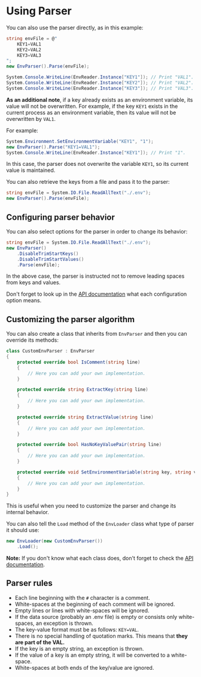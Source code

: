 # Using Parser

You can also use the parser directly, as in this example:
```cs
string envFile = @"
    KEY1=VAL1
    KEY2=VAL2
    KEY3=VAL3
";
new EnvParser().Parse(envFile);

System.Console.WriteLine(EnvReader.Instance["KEY1"]); // Print "VAL1".
System.Console.WriteLine(EnvReader.Instance["KEY2"]); // Print "VAL2".
System.Console.WriteLine(EnvReader.Instance["KEY3"]); // Print "VAL3".
```
**As an additional note**, if a key already exists as an environment variable, its value will not be overwritten. For example, if the key `KEY1` exists in the current process as an environment variable, then its value will not be overwritten by `VAL1`.

For example:
```cs
System.Environment.SetEnvironmentVariable("KEY1", "1");
new EnvParser().Parse("KEY1=VAL1");
System.Console.WriteLine(EnvReader.Instance["KEY1"]); // Print "1".
```
In this case, the parser does not overwrite the variable `KEY1`, so its current value is maintained.

You can also retrieve the keys from a file and pass it to the parser:
```cs
string envFile = System.IO.File.ReadAllText("./.env");
new EnvParser().Parse(envFile);
```

## Configuring parser behavior

You can also select options for the parser in order to change its behavior:
```cs
string envFile = System.IO.File.ReadAllText("./.env");
new EnvParser()
    .DisableTrimStartKeys() 
    .DisableTrimStartValues() 
    .Parse(envFile);
```
In the above case, the parser is instructed not to remove leading spaces from keys and values.

Don't forget to look up in the [API documentation](xref:DotEnv.Core.EnvParserOptions) what each configuration option means.

## Customizing the parser algorithm

You can also create a class that inherits from `EnvParser` and then you can override its methods:
```cs
class CustomEnvParser : EnvParser
{
    protected override bool IsComment(string line)
    {
        // Here you can add your own implementation.
    }

    protected override string ExtractKey(string line)
    {
        // Here you can add your own implementation.
    }

    protected override string ExtractValue(string line)
    {
        // Here you can add your own implementation.
    }

    protected override bool HasNoKeyValuePair(string line)
    {
        // Here you can add your own implementation.
    }

    protected override void SetEnvironmentVariable(string key, string value)
    {
        // Here you can add your own implementation.
    }
}
```
This is useful when you need to customize the parser and change its internal behavior. 

You can also tell the `Load` method of the `EnvLoader` class what type of parser it should use:
```cs
new EnvLoader(new CustomEnvParser())
    .Load();
```

**Note:** If you don't know what each class does, don't forget to check the [API documentation](xref:DotEnv.Core.EnvParser).

## Parser rules

- Each line beginning with the `#` character is a comment.
- White-spaces at the beginning of each comment will be ignored.
- Empty lines or lines with white-spaces will be ignored.
- If the data source (probably an .env file) is empty or consists only white-spaces, an exception is thrown.
- The key-value format must be as follows: `KEY=VAL`.
- There is no special handling of quotation marks. This means that **they are part of the VAL.**
- If the key is an empty string, an exception is thrown.
- If the value of a key is an empty string, it will be converted to a white-space.
- White-spaces at both ends of the key/value are ignored.
